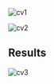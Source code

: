 
![cv1](https://user-images.githubusercontent.com/26133653/196760489-9c357d7e-28f1-4434-afa7-505ce75948fe.JPG)


![cv2](https://user-images.githubusercontent.com/26133653/196760509-81f24427-5b99-4160-8b36-c2941f0dc74c.JPG)


## Results

![cv3](https://user-images.githubusercontent.com/26133653/196760629-c001f0b5-e6d1-499d-ad9d-4ea36dfd540f.JPG)
